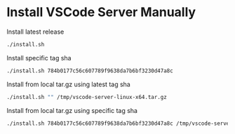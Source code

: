 # Install VSCode Server Manually

Install latest release

```bash
./install.sh
```

Install specific tag sha

```bash
./install.sh 784b0177c56c607789f9638da7b6bf3230d47a8c
```

Install from local tar.gz using latest tag sha

```bash
./install.sh "" /tmp/vscode-server-linux-x64.tar.gz
```

Install from local tar.gz using specific tag sha

```bash
./install.sh 784b0177c56c607789f9638da7b6bf3230d47a8c /tmp/vscode-server-linux-x64.tar.gz
```
